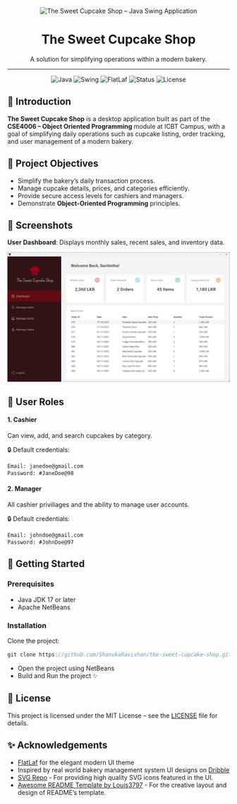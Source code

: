 <p align="center">
  <img src="assets/cover.png" alt="The Sweet Cupcake Shop – Java Swing Application" width="850">
</p>

<h1 align="center">The Sweet Cupcake Shop</h1>

<p align="center">A solution for simplifying operations within a modern bakery.</p>

---

<p align="center">
  <img src="https://img.shields.io/badge/Java-17%2B-orange?style=for-the-badge&logo=openjdk&logoColor=white" alt="Java">
  <img src="https://img.shields.io/badge/Swing-UI-blue?style=for-the-badge" alt="Swing">
  <img src="https://img.shields.io/badge/FlatLaf-Look%20%26%20Feel-9b59b6?style=for-the-badge" alt="FlatLaf">
  <img src="https://img.shields.io/badge/Status-Completed-brightgreen?style=for-the-badge" alt="Status">
  <img src="https://img.shields.io/badge/License-MIT-lightgrey?style=for-the-badge" alt="License">
</p>

## 🌟 Introduction

**The Sweet Cupcake Shop** is a desktop application built as part of the **CSE4006 – Object Oriented Programming** module at ICBT Campus, with a goal of simplifying daily operations such as cupcake listing, order tracking, and user management of a modern bakery.

## 🎯 Project Objectives

- Simplify the bakery’s daily transaction process.
- Manage cupcake details, prices, and categories efficiently.
- Provide secure access levels for cashiers and managers.
- Demonstrate **Object-Oriented Programming** principles.

## 📸 Screenshots

**User Dashboard**: Displays monthly sales, recent sales, and inventory data.

![Dashboard View](assets/screens/dashboard.png)

## 👥 User Roles

#### 1. Cashier

Can view, add, and search cupcakes by category.

🔒 Default credentials:

```text
Email: janedoe@gmail.com
Password: #JaneDoe@98
```

#### 2. Manager

All cashier priviliages and the ability to manage user accounts.

🔒 Default credentials:

```text
Email: johndoe@gmail.com
Password: #JohnDoe@97
```

## 🚀 Getting Started

### Prerequisites

- Java JDK 17 or later
- Apache NetBeans

### Installation

Clone the project:

```java
git clone https://github.com/ShanukaRavishan/the-sweet-cupcake-shop.git
```

- Open the project using NetBeans
- Build and Run the project ✨

## 🧾 License

This project is licensed under the MIT License – see the [LICENSE](LICENSE)
file for details.

## ✨ Acknowledgements

- [FlatLaf](https://www.formdev.com/flatlaf/) for the elegant modern UI theme
- Inspired by real world bakery management system UI designs on [Dribble](https://dribbble.com/search/bakery-management-system)
- [SVG Repo](https://www.svgrepo.com) - For providing high quality SVG icons featured in the UI.
- [Awesome README Template by Louis3797](https://github.com/Louis3797/awesome-readme-template) - For the creative layout and design of README’s template.
